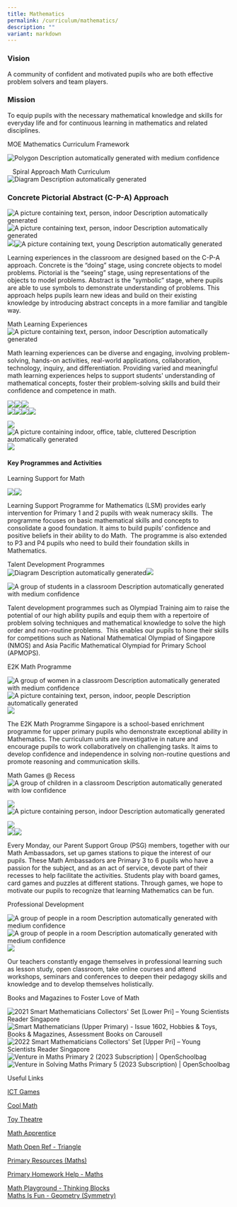 ```yaml
---
title: Mathematics
permalink: /curriculum/mathematics/
description: ""
variant: markdown
---
```

### Vision

A community of confident and motivated pupils who are both effective problem solvers and team players.

### Mission

To equip pupils with the necessary mathematical knowledge and skills for everyday life and for continuous learning in mathematics and related disciplines.

  
  

MOE Mathematics Curriculum Framework

![Polygon
Description automatically generated with medium confidence](https://lh6.googleusercontent.com/fG-ZKT-PqBcTDBnxjpOk_FdyzqnNR07SlEjWtbr7DvvIFi6CmdOeZr--A6maKuSn_pIyWLzrrtIj7ZFtHSMGlmR8CKGeTJ-j2mDxh229KN-mdI0wecgI9Y6Pk7CEK_veF-LCCdPvz1J8Bjfn9aqLiA)

  
  

  
  
  

   Spiral Approach Math Curriculum![Diagram
Description automatically generated](https://lh3.googleusercontent.com/ZPG8u9r-Ive7UTfHDbIUrQkQaXPSH_vc75Z7v25ysmZQzon1J_lzrJe_A7-_nJodxveF9bQsxtnQmNqFbTg74sj3M4VXkMcmCZHyYyT-vTI4pqEv4Kg39EGQzlf3V1XDHnNr56nwbeBSby61ozn7wA)

  
  
  
  
  
  
  
  
  
  
  
  
  
  
  
  

### Concrete Pictorial Abstract (C-P-A) Approach

  
![A picture containing text, person, indoor
Description automatically generated](https://lh5.googleusercontent.com/zqOoHI5EM11xUpwdW5b3yfKZ3xOG8FJksXyBqh7MAfazKrB6ptjRQaivN390KoC2PqhNNaGx6RL59zrG4CCtKftkKNMsD3Qu8jfnkbLZg1hMiWfj8hZKJJPpuwUr8gr-ikA-84rsG1tmtzezjqYdxA)![A picture containing text, person, indoor
Description automatically generated](https://lh5.googleusercontent.com/zqOoHI5EM11xUpwdW5b3yfKZ3xOG8FJksXyBqh7MAfazKrB6ptjRQaivN390KoC2PqhNNaGx6RL59zrG4CCtKftkKNMsD3Qu8jfnkbLZg1hMiWfj8hZKJJPpuwUr8gr-ikA-84rsG1tmtzezjqYdxA)![](https://lh6.googleusercontent.com/1YTS064xOPalF-L0ogTI_vLg06AlF9gBcxzCM7fFeK41G_Q8ALF6z2mn2h0QNnywszeSGFu7FmfX5yiQhEwgigPIXcDbgvdk7zOqCNtfbanMvt9hpzyAyDeyyl5G-EshzFMkX1AUGWMAviZP2xvF3g)![A picture containing text, young
Description automatically generated](https://lh3.googleusercontent.com/vT1FQRpsy4isMRwPWT0M1SdEn3LYhJls2sMEiVFnH4LNrZSu_WtXfR3iVQrSETxjH0gC9n-JuqnZ8IqYftptWmW6F-SAv1D1LI_GurYrikBEwWiGcdLFAndgEWjrr14KA8gAWYiPcoOZF8qUacHwrQ)  
  
  

Learning experiences in the classroom are designed based on the C-P-A approach. Concrete is the “doing” stage, using concrete objects to model problems. Pictorial is the “seeing” stage, using representations of the objects to model problems. Abstract is the “symbolic” stage, where pupils are able to use symbols to demonstrate understanding of problems. This approach helps pupils learn new ideas and build on their existing knowledge by introducing abstract concepts in a more familiar and tangible way. 

Math Learning Experiences![A picture containing text, person, indoor
Description automatically generated](https://lh5.googleusercontent.com/zqOoHI5EM11xUpwdW5b3yfKZ3xOG8FJksXyBqh7MAfazKrB6ptjRQaivN390KoC2PqhNNaGx6RL59zrG4CCtKftkKNMsD3Qu8jfnkbLZg1hMiWfj8hZKJJPpuwUr8gr-ikA-84rsG1tmtzezjqYdxA)

Math learning experiences can be diverse and engaging, involving problem-solving, hands-on activities, real-world applications, collaboration, technology, inquiry, and differentiation. Providing varied and meaningful math learning experiences helps to support students' understanding of mathematical concepts, foster their problem-solving skills and build their confidence and competence in math.

  
![](https://lh5.googleusercontent.com/R9-y-8vJ2WELP68RJ--DLhcERDmWwx9vGeOjoOQ1LEhG-zyhytXyO-Q4OX7y-EHaxB3T2VV1YMYFbEw-Lyz8P473Ph_cbkBUhapSqdnuZCaS4T5uG5uf-Cd1QpsY64ehmDVyYRr_B3cTxnTxCaw6DQ)![](https://lh5.googleusercontent.com/CR6_mwcr3rMQRdTYPzKYEBnL5v50uHGL8EFe2vDnPHdNeiDA4mHftVZd8G_s277QJ-csqgQeLcU79HnHzUjBbFrjpkx2_AkLZoGcabfA1OE1-RDLSwC9E6Y-hPpeoS6QRqPbT36ZuM-RL3q3o4wQkA)![](https://lh6.googleusercontent.com/vhMmjMWfjglu6qKL96i5rAPLktGUE5uFZFOMEtLs6_BlkuZY17iaPtmD1u8nrJlamiAql0Agxa7AgDCvtVT7rMBq1PdNTIULiNVHhIByS2YaE5MfJjcKvliaFfH2dys7vqJblla-d0hrUzLzLQOxwg)  
![](https://lh3.googleusercontent.com/tdRGSkH-11gqTgQxI2Ual9ZHQviCS3yN0SXTnnXd8Tgl5Vu2jRKzwlRYdfLqrJoLXg5YOcVNAYlJuUlzWt2kdWKUqE70smKH06Xh1703FYWwAtttOEH2nriYJytt29-Ys12PSKxLS6-5gvn0lfRdJA)![](https://lh3.googleusercontent.com/_ca2eGve7i2II66WOErs4qMeHG3YVojIVi0G_VVb7IVyJGHAd6AtNOtibDTuWM_Y-wUlfo6wlSqe2kwmMF2CzWlx2qW_sOvGgluHwv_uuWT7DjWLD53UfZBgRHD8PD9T9c0ZC6LaoVbbZh16cWxPaA)![](https://lh6.googleusercontent.com/s5vbfBXZzBbj0fpkDk9q-MBV4ywrR3Gs4nLl6Kb1xOR6YLELkl1lGA7f6fJ1s9cjdRbAwIa5TGv0tYbhX8HfDpp5VoRg8XP6-xJY2Bzrf3tlnH1xVl_ZjbLRX-7yQDiWNhfaXTsk7iZqisLPr-sKHA)![](https://lh5.googleusercontent.com/8tAjO7fXPrXwaBhu2WmZJmnCqRRLOlZk9nt4ekcuU6VBGVcRnJiwOaPoJ9t4VN6PflKLgWb7zSLQ8hA5U-7MGBRTaDBgaT1IkmG65OTHv3XCY2fmKat4FHNA-dJ9RLh92Ys0EFAQZAsFxnzbk2R3Qg)  
  
  
  
  
  
  
  
  
![](https://lh4.googleusercontent.com/Muje02Qz7Iy0SF8flbiD1DFNm7wUQXHYPnQBNLWDA4IrBjFpGWkS8baUqntLcscdw6C1ZnRmZtYK3LqB3KlrgLi-QtSqkH1azrv289TmLCZ0CAzRPG88N4LYNn-B1_5cILpcJ0eCJDuYjpij4ESLSQ)  
![A picture containing indoor, office, table, cluttered
Description automatically generated](https://lh3.googleusercontent.com/vdbit0jQF3qhBIRVwugDvSGlHD-20WzmB3Waw36SMrw7sBFSKC-DXzpU3nsMqcXug9WK1E8gdsG3Ei6l3XbibyPZPmsQY5sj-I3mA5vZD62KiwOYpJuq5RQL5AnvjnC2Y9zKLiHNiPljSPvyqRLFsw)![](https://lh4.googleusercontent.com/5th-1ge5xQ0gDTnNsR5AKtRdfRAhZRZa7jBwhNTQoUzQVxdCkFTgDFelZ199hzNZhIBDx8k4Zr9gWWacJHSwFqNypbsd6liENwxVDIlgEM5PGVfNyAJ4HhxEsYANm9XpyEjXbytzpzmFH595EaMQ5A)  
  
  
  
  
  
  

#### Key Programmes and Activities

Learning Support for Math

  
![](https://lh4.googleusercontent.com/KtXnWdCvXyxCsF5o5KLaU_AoUQcbAzCAYvqoxCF39XGImn93LHn968t9oaq7aWA85a7s39QKmgDzBY4Xex-yOFIFAdvcy4NWn5adl0sL35Zln69rHhZjUeVsGkCNV3FfjEkO5itjzjx5CHLI92GrgA)![](https://lh3.googleusercontent.com/vwlwI3G1EliJiEIbcjwOTXJJr-uAhPpi37LW8V1Bt__pH049m38TeyMjftRKUIOaXDiwjzhAX-fX6iec5_yK1WVuBebKFsNhyBjXoGU6BmNKCn_FYRdhWDfakuFVoNXnIp6t4U-GGlek4dRKBltxKg)  
  
  
  

Learning Support Programme for Mathematics (LSM) provides early intervention for Primary 1 and 2 pupils with weak numeracy skills.  The programme focuses on basic mathematical skills and concepts to consolidate a good foundation. It aims to build pupils’ confidence and positive beliefs in their ability to do Math.  The programme is also extended to P3 and P4 pupils who need to build their foundation skills in Mathematics.

Talent Development Programmes![Diagram
Description automatically generated](https://lh3.googleusercontent.com/OuRZGCdChfE9Bl1PJxQXsPT9eXkW1trCqXX7FPGMN3ChIcCTA6U_SsvPYTEQZrbwjYUSD62XeTPffMdsUGc84SiH3sEh_dDtwHh8IzYL5tw_1iB2ekNjheUGI2Ia1cqx03wsy_bMPftbqdLYrahDGA)![](https://lh3.googleusercontent.com/ar6F3nBMyhYnLHhf4vvaYLTtBOXFpdeYnL-KEtiDy182kXHIRTOenpqpnKWXosGf4TSH5XHLWcTwY-z5NiPUVhjO_aWnrZU-6nCUjXtgd9gMynBDFs0Qmc2PzyNzLxShzLGpXIgjuZIKo9DHPNGWng)

![A group of students in a classroom
Description automatically generated with medium confidence](https://lh3.googleusercontent.com/i--Gf2AnOEGOKv2I2l9megWnIGZZWocR6cHc47OZb7Me4FW_ewI3QHcr9xgRYTB6I6rnZ9p6Z4V93ZmbUs6Dfbiy1UXsl-BJ1Xf8JcE2KeJ8sOO_8oXYSu-M5d1AcwetubTvRu1bVf9tok7Ej03hEg)

Talent development programmes such as Olympiad Training aim to raise the potential of our high ability pupils and equip them with a repertoire of problem solving techniques and mathematical knowledge to solve the high order and non-routine problems.  This enables our pupils to hone their skills for competitions such as National Mathematical Olympiad of Singapore (NMOS) and Asia Pacific Mathematical Olympiad for Primary School (APMOPS).

  

E2K Math Programme

  
![A group of women in a classroom
Description automatically generated with medium confidence](https://lh4.googleusercontent.com/VAYIBPq-vODByTk-y7Sx8jTtu7ZRvn1YNc1Ll2iIaMqtJItArEU0GepX0ebJF2DfOVaQNnevJ3KQLadRRXESWk4Pq_UE5Lg5TArTdY1uk6ynvrfbbX24D5aO-hKhl70ww4rtKM2wOBNTbgUN5SNxTA)![A picture containing text, person, indoor, people
Description automatically generated](https://lh3.googleusercontent.com/QOKPs81uBktO3mJL1aoqW53gnahTgECQDbofO8uDUs2J30fQzX10BkNV0Yxb6zLZFN-ggPBuDYe8BVZw6jkO_5e8N3GpWpxifIxkrYrgr0AMQHq-1lHRn-pYUGuoldnsTSrbYLlQpLI3rJbZ5u2byg)![](https://lh6.googleusercontent.com/Yum88hXrBm5eF_h6QTQjXXriuhziFLswJpBjXzH2nY9o8uuQLUrQ3KSQdzE6kGwJRXIoXQJYH2HmJijGMoXHioO1rvINdSgMOl3oEhjLQ3AKBewoKQDmINb2xsLicQiLfsnO9LiI7p3WylVfx5UIbQ)  
  
  
  

The E2K Math Programme Singapore is a school-based enrichment programme for upper primary pupils who demonstrate exceptional ability in Mathematics. The curriculum units are investigative in nature and encourage pupils to work collaboratively on challenging tasks. It aims to develop confidence and independence in solving non-routine questions and promote reasoning and communication skills.

Math Games @ Recess![A group of children in a classroom
Description automatically generated with low confidence](https://lh3.googleusercontent.com/Bwc-ScYYE0FrAIXDA2MTH5FwxTqwGaozVMiaR7ru6kpxfx-Q2d546rMZMl9VaNa3NSwZ4MTsbrXJC87-eoOfBxqNyyO-0nADqp6N3VV3MlU9wh9fUDbYS7UHFrTX-OyZSsJAs5_N8XDuZ9Q3dmUIkQ)

  
![](https://lh3.googleusercontent.com/8sq9S6ryemjPKhT0qtyMI0u-PJhr4K5Wus07WKSDBWjeS-LRJ7ks5cvXYOYPP68ZeRfTPKZpwGVzg1kZRQwOBAbQFRcP31ReUOE79tjX9NcKoLwgi-roF1rUeXWE9XvysWNie6nleuvT_ghwtww7PA)![A picture containing person, indoor
Description automatically generated](https://lh5.googleusercontent.com/mSsV_8P6KqPEveg2nCP0K3fmjVHWICcou7VxJLfDOYORTldsxkO3WWOMkpa7ISBIKrq_P-3iet4SNsg1G6hWH1eaBezWqKUJBaC07LRSkGXhwlP8lw1SccI3AXQI0s1AzLv774pZ1M-TDMgfCzdHAA)  
  
  
![](https://lh4.googleusercontent.com/HBoGCHS3XB6PecbhxN0XGm1YPgbtqGNrmt5avLVLp5GLEDJfzYFN7UAck8EUO6ZYuDVBvElrSPq1ZJosU_6-W5roqze2P6FfdQYsduntpNBf-yUpV3tAsyhaV93grTbnZEUuw2roEwa5STC4lympCw)  
![](https://lh6.googleusercontent.com/xpghRTX31Vgb_7ev_7amUk2TmFzvgG80m4pYfK_hTgRNaAenjJcJqd-VCSgC1bAn_Yb6jQ6gUoNjAiM_ZZlkJv66NEW-HJRRxAMV4TVY-4Y9Sv6TWiHNAT2yP424WsAa8ioNwhf4-_ZlvbMc2CwrSw)![](https://lh3.googleusercontent.com/WtIiF4luzR7oiytxPWG5NRPIXMN0LIU1mKMoDW_diRxFyLp2bZtYqEWgkLpaZ8yJ2qDOS6yMJhFOIoeNHewLWxMx-aVrdUMLVOdkGjGRXy8IW_vdRwQQy8CH6rE70xTz3ReB_ouoO61Sh7onqhDIwg)  
  
  
  

Every Monday, our Parent Support Group (PSG) members, together with our Math Ambassadors, set up games stations to pique the interest of our pupils. These Math Ambassadors are Primary 3 to 6 pupils who have a passion for the subject, and as an act of service, devote part of their recesses to help facilitate the activities. Students play with board games, card games and puzzles at different stations. Through games, we hope to motivate our pupils to recognize that learning Mathematics can be fun.

Professional Development

  
![A group of people in a room
Description automatically generated with medium confidence](https://lh3.googleusercontent.com/Q6GRn5alLXzdyqzscYlemGlE1iA_aXGUxWoJwad9h_6iWxEeqVLCwY8Wv6cofHJK56u85GVsODtuh0vKOSNRJ4md5N0kX2W2AQ9IJjraOdKVUrmNEBHFMFNJckJUcUnaWaviUvxLix9mSs6A2S4tjg)![A group of people in a room
Description automatically generated with medium confidence](https://lh3.googleusercontent.com/Q6GRn5alLXzdyqzscYlemGlE1iA_aXGUxWoJwad9h_6iWxEeqVLCwY8Wv6cofHJK56u85GVsODtuh0vKOSNRJ4md5N0kX2W2AQ9IJjraOdKVUrmNEBHFMFNJckJUcUnaWaviUvxLix9mSs6A2S4tjg)![](https://lh3.googleusercontent.com/78XwQcxuZnot7TFUP3hiHCFRPeLqBD5k8KeICNJ0D_zAz2q8_2XlU2b3V1xUcAvwB0tlImGJeRA-nxYTp5h6ovLaxisb6Wk-dMLfYtqNrM0z-MqTrDEBZiAy4yaNNEYNMmSyX5u2hF1BUaSfzZmnXw)  
  
  
  

Our teachers constantly engage themselves in professional learning such as lesson study, open classroom, take online courses and attend workshops, seminars and conferences to deepen their pedagogy skills and knowledge and to develop themselves holistically. 

Books and Magazines to Foster Love of Math

  
  
  
  
  
![2021 Smart Mathematicians Collectors' Set [Lower Pri] – Young Scientists  Reader Singapore](https://lh6.googleusercontent.com/J699kHAJL9vONb4exjkXAxfgX_dZV93bZFVVmiV-JGUAgh_qhwdjFjKkC7lYXjCPFXn9WBmiZIeoOS0SMCTpg8fku-ZPQMR7HctRE6_aJqHCdGA0U8Xqty-PX7HO4j_YFoz9hVhvFVrWRVs7VQWS9A)![Smart Mathematicians (Upper Primary) - Issue 1602, Hobbies & Toys, Books &  Magazines, Assessment Books on Carousell](https://lh4.googleusercontent.com/grWxdz4QXTmAQ46AqQ_PEcKvwfZohXSqpxCxxZlvuMG-KJCZBkYiEUYum45cHZVpXVRBz-BG72IzZnSOH5NtTIvtwnPfcimGXQN0tu-HRTo2ZKzGl36cnjUgsfPoo561b2IbUPckp4QVfQb_8s2uTA)![2022 Smart Mathematicians Collectors' Set [Upper Pri] – Young Scientists  Reader Singapore](https://lh5.googleusercontent.com/PqXOOXbJKXV7W5T8I9WnYOb5bnqpbHUpXlVAiW7JH3_SqBIk7gP-0B8QsP-4sg1RvfpO7WIhZMb8mhhXR7dIBTSIHz9bJt9IQ9bUcJl6_hyQqEtKzuZn_g0b2BWa80cowQA1MsjoECZ57ktDuIallg)![Venture in Maths Primary 2 (2023 Subscription) | OpenSchoolbag](https://lh3.googleusercontent.com/p5gB_ns7XLqV7jBfYZuImFLkj5cXQOWbjKJrPTIG0blH0fVvxscQYXMHWrD59UGClBzNfjE7-AOZXY_ukpvMbEwzw-D5L2SXdFWC5I1_eVMnZvbynNW9sO1aQLXx5Mse4Ar8TwGvzjhz1jfgZCUDrg)![Venture in Solving Maths Primary 5 (2023 Subscription) | OpenSchoolbag](https://lh4.googleusercontent.com/4F2MoeOtz2kRMMYng-7C3VpqPIYs0xe-IIJZuOEn9IIIlpZ6WROZChFdfaiwDgYCt94T9Wd9FAJwBdW8og-PDab4t8RBcCa6RYCYtRmKJ12Mfg8jYjM-u0mBc7e-rgdeVjl6xZ3rCHi1UgsyhaMy9w)  
  
  
  
  
  
  
  

Useful Links

[ICT Games](http://www.ictgames.com/resources.html)

[Cool Math](http://www.coolmath.com/)

[Toy Theatre](https://toytheater.com/)

[Math Apprentice](http://www.mathapprentice.com/)

[Math Open Ref - Triangle](http://www.mathopenref.com/triangle.html)

[Primary Resources (Maths)](http://www.primaryresources.co.uk/maths/mathsD1.htm)

[Primary Homework Help - Maths](http://www.primaryhomeworkhelp.co.uk/maths/)

[Math Playground - Thinking Blocks  
](http://www.mathplayground.com/thinkingblocks.html)[Maths Is Fun - Geometry (Symmetry)](http://www.mathsisfun.com/geometry/symmetry.html)
